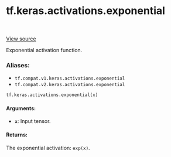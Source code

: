 <div itemscope itemtype="http://developers.google.com/ReferenceObject">
<meta itemprop="name" content="tf.keras.activations.exponential" />
<meta itemprop="path" content="Stable" />
</div>

# tf.keras.activations.exponential

<!-- Insert buttons -->

<table class="tfo-notebook-buttons tfo-api" align="left">
</table>

<a target="_blank" href="/code/stable/tensorflow/python/keras/activations.py">View source</a>



<!-- Start diff -->
Exponential activation function.

### Aliases:

* `tf.compat.v1.keras.activations.exponential`
* `tf.compat.v2.keras.activations.exponential`


``` python
tf.keras.activations.exponential(x)
```



<!-- Placeholder for "Used in" -->


#### Arguments:


* <b>`x`</b>: Input tensor.


#### Returns:

The exponential activation: `exp(x)`.
